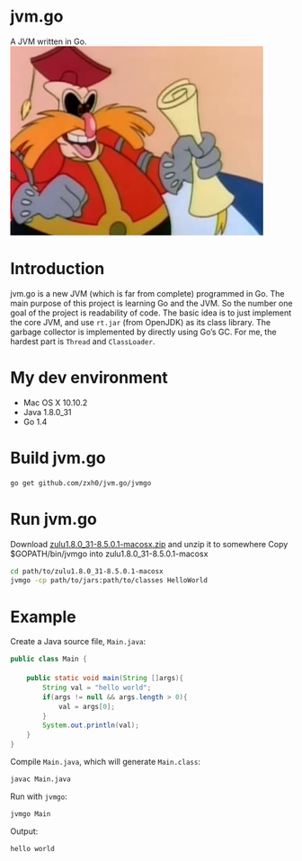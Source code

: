 # jvm.go
A JVM written in Go.
![jvm.go Logo](https://raw.githubusercontent.com/zxh0/jvm.go/master/jvmgo.png)

# Introduction
jvm.go is a new JVM (which is far from complete) programmed in Go. The main purpose of this project is learning Go and the JVM. So the number one goal of the project is readability of code. The basic idea is to just implement the core JVM, and use `rt.jar` (from OpenJDK) as its class library. The garbage collector is implemented by directly using Go’s GC. For me, the hardest part is `Thread` and `ClassLoader`.

# My dev environment
  * Mac OS X 10.10.2
  * Java 1.8.0_31
  * Go 1.4

# Build jvm.go
```sh
go get github.com/zxh0/jvm.go/jvmgo
```

# Run jvm.go
Download [zulu1.8.0_31-8.5.0.1-macosx.zip](http://cdn.azulsystems.com/zulu/2015-01-8.5-bin/zulu1.8.0_31-8.5.0.1-macosx.zip) and unzip it to somewhere
Copy $GOPATH/bin/jvmgo into zulu1.8.0_31-8.5.0.1-macosx
```sh
cd path/to/zulu1.8.0_31-8.5.0.1-macosx
jvmgo -cp path/to/jars:path/to/classes HelloWorld
```

# Example
Create a Java source file, `Main.java`:
```java
public class Main {

    public static void main(String []args){
        String val = "hello world";
        if(args != null && args.length > 0){
            val = args[0];
        }
        System.out.println(val);
    }
}
```

Compile `Main.java`, which will generate `Main.class`:
```sh
javac Main.java
``` 

Run with `jvmgo`:
```sh
jvmgo Main
```

Output:
```sh
hello world
```
